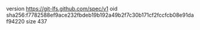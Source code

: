 version https://git-lfs.github.com/spec/v1
oid sha256:f7782588ef9ace232fbdeb19b192a49b2f7c30b171cf2fccfcb08e91daf94220
size 437
